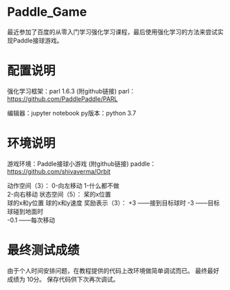 # Paddle_Game
最近参加了百度的从零入门学习强化学习课程，最后使用强化学习的方法来尝试实现Paddle接球游戏。

# 配置说明
强化学习框架：parl 1.6.3 (附github链接)
parl：https://github.com/PaddlePaddle/PARL

编辑器：jupyter notebook
py版本：python 3.7

# 环境说明
游戏环境：Paddle接球小游戏 (附github链接)
paddle：https://github.com/shivaverma/Orbit

动作空间（3）：
            0-向左移动 
            1-什么都不做   
            2-向右移动
状态空间（5）：
            桨的x位置        
            球的x和y位置 
            球的x和y速度
奖励表示（3）：
            +3   ——接到目标球时
            -3   ——目标球碰到地面时      
            -0.1 ——每次移动
       
# 最终测试成绩
由于个人时间安排问题，在教程提供的代码上改环境做简单调试而已。
最终最好成绩为 10分。
保存代码供下次再次调试。
